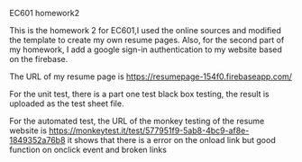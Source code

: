 EC601 homework2

This is the homework 2 for EC601,I used the online sources and modified the template to create my own resume pages.
Also, for the second part of my homework, I add a google sign-in authentication to my website based on the firebase.

The URL of my resume page is https://resumepage-154f0.firebaseapp.com/

For the unit test, there is a part one test black box testing, the result is uploaded as the test sheet file.

For the automated test, the URL of the monkey testing of the resume website is 
https://monkeytest.it/test/577951f9-5ab8-4bc9-af8e-1849352a76b8 it shows that there is a error on the onload link but good function on onclick event and broken links
